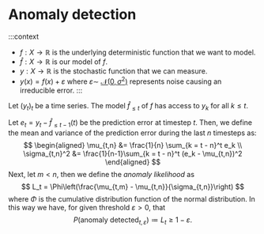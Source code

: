 # Anomaly detection

:::context
- $f: X \to \mathbb{R}$ is the underlying deterministic function that we want to model.
- $\hat{f}: X \to \mathbb{R}$ is our model of $f$.
- $y: X \to \mathbb{R}$ is the stochastic function that we can measure.
- $y(x) = f(x) + \varepsilon$ where $\varepsilon \sim$ [$\mathcal{N}(0 ,\sigma^2)$](normal-distribution) represents noise causing an irreducible error.
:::

Let $(y_t)_t$ be a time series. The model $\hat{f}_{\le t}$ of $f$ has access to $y_k$ for all $k \le t.$

Let $e_t = y_t - \hat{f}_{\le t-1}(t)$ be the prediction error at timestep $t$. Then, we define the mean and variance of the prediction error during the last $n$ timesteps as:
$$
\begin{aligned}
\mu_{t,n} &= \frac{1}{n} \sum_{k = t - n}^t e_k \\
\sigma_{t,n}^2 &= \frac{1}{n-1}\sum_{k = t - n}^t (e_k - \mu_{t,n})^2
\end{aligned}
$$
Next, let $m \lt n$, then we define the *anomaly likelihood* as
$$
L_t = \Phi\left(\frac{\mu_{t,m} - \mu_{t,n}}{\sigma_{t,n}}\right)
$$
where $\Phi$ is the cumulative distribution function of the normal distribution.
In this way we have, for given threshold $\varepsilon > 0$, that
$$
P(\text{anomaly detected}_{t, \varepsilon}) \coloneqq L_t \ge 1 - \varepsilon.
$$

